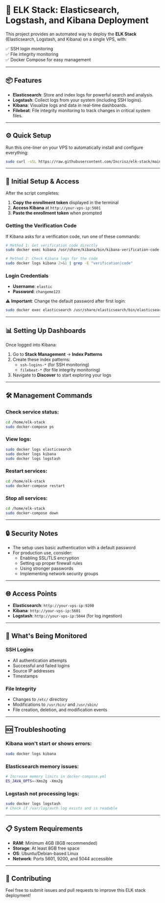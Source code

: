 # 🚀 ELK Stack: Elasticsearch, Logstash, and Kibana Deployment

This project provides an automated way to deploy the **ELK Stack** (Elasticsearch, Logstash, and Kibana) on a single VPS, with:

✅ SSH login monitoring  
✅ File integrity monitoring  
✅ Docker Compose for easy management

---

## 📦 Features

- **Elasticsearch**: Store and index logs for powerful search and analysis.
- **Logstash**: Collect logs from your system (including SSH logins).
- **Kibana**: Visualize logs and data in real-time dashboards.
- **Filebeat**: File integrity monitoring to track changes in critical system files.

---

## ⚙️ Quick Setup

Run this one-liner on your VPS to automatically install and configure everything:

```bash
sudo curl -sSL https://raw.githubusercontent.com/Incrisz/elk-stack/main/setup-elk.sh | bash
```

---

## 🔐 Initial Setup & Access

After the script completes:

1. **Copy the enrollment token** displayed in the terminal
2. **Access Kibana** at `http://your-vps-ip:5601`
3. **Paste the enrollment token** when prompted

### Getting the Verification Code

If Kibana asks for a verification code, run one of these commands:

```bash
# Method 1: Get verification code directly
sudo docker exec kibana /usr/share/kibana/bin/kibana-verification-code

# Method 2: Check Kibana logs for the code
sudo docker logs kibana 2>&1 | grep -E "verification|code"
```

### Login Credentials

- **Username**: `elastic`
- **Password**: `changeme123`

⚠️ **Important**: Change the default password after first login:
```bash
sudo docker exec elasticsearch /usr/share/elasticsearch/bin/elasticsearch-reset-password -u elastic
```

---

## 📊 Setting Up Dashboards

Once logged into Kibana:

1. Go to **Stack Management** → **Index Patterns**
2. Create these index patterns:
   - `ssh-logins-*` (for SSH monitoring)
   - `filebeat-*` (for file integrity monitoring)
3. Navigate to **Discover** to start exploring your logs

---

## 🛠️ Management Commands

### Check service status:
```bash
cd /home/elk-stack
sudo docker-compose ps
```

### View logs:
```bash
sudo docker logs elasticsearch
sudo docker logs kibana
sudo docker logs logstash
```

### Restart services:
```bash
cd /home/elk-stack
sudo docker-compose restart
```

### Stop all services:
```bash
cd /home/elk-stack
sudo docker-compose down
```

---

## 🔒 Security Notes

- The setup uses basic authentication with a default password
- For production use, consider:
  - Enabling SSL/TLS encryption
  - Setting up proper firewall rules
  - Using stronger passwords
  - Implementing network security groups

---

## 🌐 Access Points

- **Elasticsearch**: `http://your-vps-ip:9200`
- **Kibana**: `http://your-vps-ip:5601`
- **Logstash**: `http://your-vps-ip:5044` (for log ingestion)

---

## 📝 What's Being Monitored

### SSH Logins
- All authentication attempts
- Successful and failed logins
- Source IP addresses
- Timestamps

### File Integrity
- Changes to `/etc/` directory
- Modifications to `/usr/bin/` and `/usr/sbin/`
- File creation, deletion, and modification events

---

## 🆘 Troubleshooting

### Kibana won't start or shows errors:
```bash
sudo docker logs kibana
```

### Elasticsearch memory issues:
```bash
# Increase memory limits in docker-compose.yml
ES_JAVA_OPTS=-Xms2g -Xmx2g
```

### Logstash not processing logs:
```bash
sudo docker logs logstash
# Check if /var/log/auth.log exists and is readable
```

---

## 📋 System Requirements

- **RAM**: Minimum 4GB (8GB recommended)
- **Storage**: At least 8GB free space
- **OS**: Ubuntu/Debian-based Linux
- **Network**: Ports 5601, 9200, and 5044 accessible

---

## 🤝 Contributing

Feel free to submit issues and pull requests to improve this ELK stack deployment!